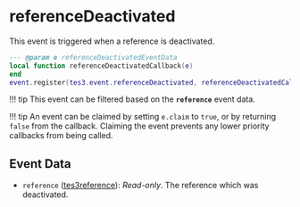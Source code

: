 <!---
	This file is autogenerated. Do not edit this file manually. Your changes will be ignored.
	More information: https://github.com/MWSE/MWSE/tree/master/docs
-->

# referenceDeactivated
<div class="search_terms" style="display: none">referencedeactivated</div>

This event is triggered when a reference is deactivated.

```lua
--- @param e referenceDeactivatedEventData
local function referenceDeactivatedCallback(e)
end
event.register(tes3.event.referenceDeactivated, referenceDeactivatedCallback)
```

!!! tip
	This event can be filtered based on the **`reference`** event data.

!!! tip
	An event can be claimed by setting `e.claim` to `true`, or by returning `false` from the callback. Claiming the event prevents any lower priority callbacks from being called.

## Event Data

* `reference` ([tes3reference](../../types/tes3reference)): *Read-only*. The reference which was deactivated.

